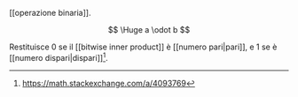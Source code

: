 [[operazione binaria]].

$$
\Huge
a \odot b
$$

Restituisce $0$ se il [[bitwise inner product]] è [[numero pari|pari]], e $1$ se è [[numero dispari|dispari]][^so].

[^so]: https://math.stackexchange.com/a/4093769